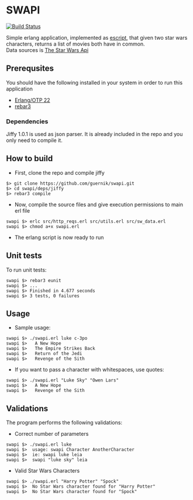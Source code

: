 # SWAPI
  [![Build Status](https://www.travis-ci.com/Guernik/swapi.svg?branch=master)](https://www.travis-ci.com/Guernik/swapi)  

  Simple erlang application, implemented as [escript](http://erlang.org/doc/man/escript.html), that given two star wars characters, returns a list of movies both have in common.  
  Data sources is [The Star Wars Api](https://swapi.co/)  


## Prerequsites
You should have the following installed in your system in order to run this application
- [Erlang/OTP 22](https://www.erlang.org/downloads/22.0)
- [rebar3](https://github.com/erlang/rebar3)

### Dependencies
  Jiffy 1.0.1 is used as json parser.
  It is already included in the repo and you only need to compile it.

## How to build
- First, clone the repo and compile jiffy
 ~~~
 $> git clone https://github.com/guernik/swapi.git
 $> cd swapi/deps/jiffy
 $> rebar3 compile
 ~~~
- Now, compile the source files and give execution permissions to main erl file
~~~
swapi $> erlc src/http_reqs.erl src/utils.erl src/sw_data.erl
swapi $> chmod a+x swapi.erl
~~~
- The erlang script is now ready to run
 
## Unit tests
To run unit tests:
~~~
swapi $> rebar3 eunit
swapi $> ...
swapi $> Finished in 4.677 seconds
swapi $> 3 tests, 0 failures
~~~

## Usage
* Sample usage:
~~~
swapi $> ./swapi.erl luke c-3po
swapi $>   A New Hope
swapi $>   The Empire Strikes Back
swapi $>   Return of the Jedi
swapi $>   Revenge of the Sith
~~~

* If you want to pass a character with whitespaces, use quotes:
~~~
swapi $> ./swapi.erl "Luke Sky" "Owen Lars"
swapi $>   A New Hope
swapi $>   Revenge of the Sith
~~~

## Validations
 The program performs the following validations:
  - Correct number of parameters
  ~~~
  swapi $> ./swapi.erl luke
  swapi $>  usage: swapi Character AnotherCharacter
  swapi $>  ie: swapi luke leia
  swapi $>  swapi "luke sky" leia
  ~~~
  - Valid Star Wars Characters
  ~~~
  swapi $> ./swapi.erl "Harry Potter" "Spock"
  swapi $>  No Star Wars character found for "Harry Potter"
  swapi $>  No Star Wars character found for "Spock"
  ~~~

